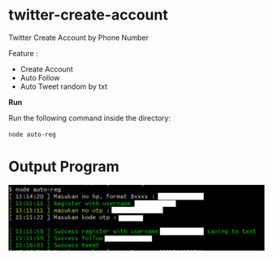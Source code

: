 # twitter-create-account
Twitter Create Account by Phone Number

Feature :
- Create Account
- Auto Follow
- Auto Tweet random by txt 

**Run**

Run the following command inside the directory:

`node auto-reg`

# Output Program
<img src="screen.PNG" />
